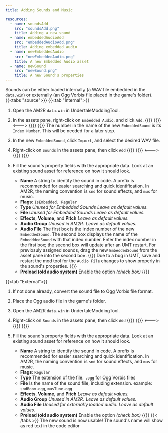 ```yaml
---
title: Adding Sounds and Music 

resources:
  - name: soundsAdd
    src: "soundsAdd.png"
    title: Adding a new sound
  - name: embeddedAudioAdd
    src: "embeddedAudioAdd.png"
    title: Adding embedded audio
  - name: newEmbeddedAudio
    src: "newEmbeddedAudio.png"
    title: A new Embedded Audio asset
  - name: newSound
    src: "newSound.png"
    title: A new Sound's properties	
---
```

Sounds can be either loaded internally (a WAV file embedded in the `data.win`) or externally (an Ogg Vorbis file placed in the game's folder).
{{<tabs "source">}}
{{<tab "Internal">}}
1. Open the AM2R `data.win` in UndertaleModdingTool.  

2. In the assets pane, right-click on `Embedded Audio`, and click `Add`. 
{{<columns>}}
{{<img name="embeddedAudioAdd" size="origin">}} 
<---> 
{{<img name="newEmbeddedAudio" size="origin">}}
{{</columns>}}
   The number in the name of the new `EmbeddedSound` is its `Index Number`. This will be needed for a later step.

3. In the new `EmbeddedSound`, click `Import`, and select the desired WAV file. 

4. Right-click on `Sounds` in the assets pane, then click `Add`
{{<columns>}}
{{<img name="soundsAdd" size="origin">}}
<--->
{{<img name="newSound" size="origin">}}
{{</columns>}}

5. Fill the sound's property fields with the appropriate data. Look at an existing sound asset for reference on how it should look.

   - **Name** A string to identify the sound in code. A prefix is recommended for easier searching and quick identification. In AM2R, the naming convention is `snd` for sound effects, and `mus` for music.
   - **Flags**: `IsEmbedded, Regular`
   - **Type** *Unused for Embedded Sounds* *Leave as default values.*
   - **File** *Unused for Embedded Sounds* *Leave as default values.*
   - **Effects**, **Volume**, and **Pitch** *Leave as default values.*
   - **Audio Group** *Unused in AM2R.* *Leave as default values.*
   - **Audio File** The first box is the index number of the new `EmbeddedSound`. The second box displays the name of the `EmbedddedSound` with that index number. Enter the index number in the first box; the second box will update after an UMT restart. For previosuly assigned sounds, drag the new `EmbeddedSound` from the asset pane into the second box.
  {{<hint type="warning">}}
  Due to a bug in UMT, save and restart the mod tool for the `Audio File` changes to show properly in the sound's properties.
  {{</hint>}} 
   - **Preload (old audio system)** Enable the option *(check box)* 
{{</tab>}}

{{<tab "External">}}
1. If not done already, convert the sound file to Ogg Vorbis file format.

2. Place the Ogg audio file in the game's folder.

3. Open the AM2R `data.win` in UndertaleModdingTool.  

4. Right-click on `Sounds` in the assets pane, then click `Add`
{{<columns>}}
{{<img name="soundsAdd" size="origin">}}
<--->
{{<img name="newSound" size="origin">}}
{{</columns>}}

5. Fill the sound's property fields with the appropriate data. Look at an existing sound asset for reference on how it should look.

   - **Name** A string to identify the sound in code. A prefix is recommended for easier searching and quick identification. In AM2R, the naming convention is `snd` for sound effects, and `mus` for music.
   - **Flags**: `Regular`
   - **Type** The extension of the file. `.ogg` for Ogg Vorbis files
   - **File** Is the name of the sound file, including extension. example: `sndBoom.ogg`, `musTune.ogg`
   - **Effects**, **Volume**, and **Pitch** *Leave as default values.*
   - **Audio Group** *Unused in AM2R.* *Leave as default values.*
   - **Audio File** *Unused for externally loaded audio.* *Leave as default values.*
   - **Preload (old audio system)** Enable the option *(check box)* 
{{</tab>}}
{{< /tabs >}}
The new sound is now usable! The sound's name will show as red text in the code editor



